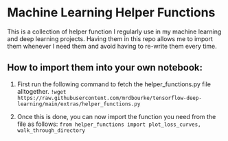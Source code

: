 # Machine Learning Helper Functions

This is a collection of helper function I regularly use in my machine learning and deep learning projects.
Having them in this repo allows me to import them whenever I need them and avoid having to re-write them every time.

## How to import them into your own notebook:
1. First run the following command to fetch the helper_functions.py file alltogether.
`!wget https://raw.githubusercontent.com/mrdbourke/tensorflow-deep-learning/main/extras/helper_functions.py`

2. Once this is done, you can now import the function you need from the file as follows:
`from helper_functions import plot_loss_curves, walk_through_directory`
